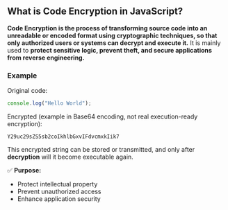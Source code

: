## What is Code Encryption in JavaScript?

**Code Encryption is the process of transforming source code into an unreadable or encoded format using cryptographic techniques, so that only authorized users or systems can decrypt and execute it.** It is mainly used to **protect sensitive logic, prevent theft, and secure applications from reverse engineering.**

### **Example**

Original code:

```js
console.log("Hello World");
```

Encrypted (example in Base64 encoding, not real execution-ready encryption):

```
Y29uc29sZS5sb2coIkhlbGxvIFdvcmxkIik7
```

This encrypted string can be stored or transmitted, and only after **decryption** will it become executable again.

✅ **Purpose:**

* Protect intellectual property
* Prevent unauthorized access
* Enhance application security